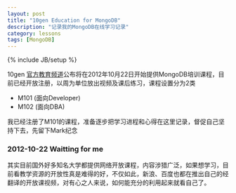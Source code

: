 ```yaml
---
layout: post
title: "10gen Education for MongoDB"
description: "记录我的MongoDB在线学习记录"
category: lessons
tags: [MongoDB]
---
```

{% include JB/setup %}

10gen [官方教育频道](http://education.10gen.com/courses/10gen/M101/2012_Fall/about)公布将在2012年10月22日开始提供MongoDB培训课程，目前已经开放注册，以周为单位放出视频及课后练习，课程设置分为2类

* M101 (面向Developer)
* M102 (面向DBA)

我已经注册了M101的课程，准备逐步把学习进程和心得在这里记录，督促自己坚持下去，先留下Mark纪念

### 2012-10-22 Waitting for me

其实目前国外好多知名大学都提供网络开放课程，内容涉猎广泛，如果想学习，目前看教学资源的开放性真是难得的好，不仅如此，新浪、百度也都在推出自己的经翻译的开放课视频，对有心之人来说，如何能充分的利用起来就看自己了。
